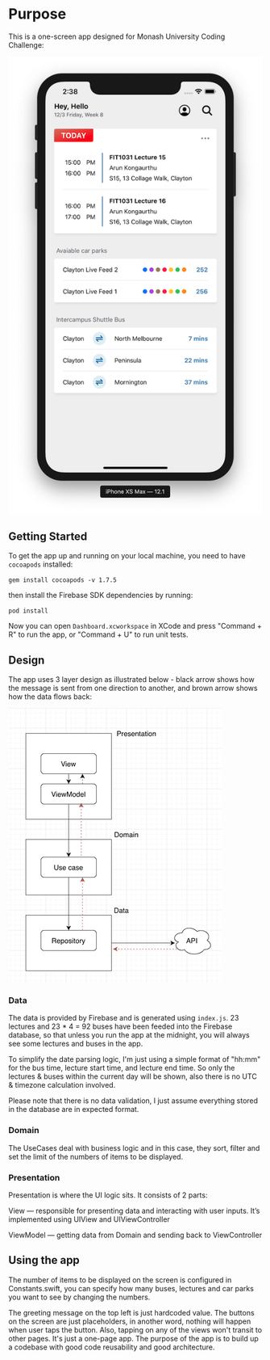 # Purpose

This is a one-screen app designed for Monash University Coding Challenge:

![](snapshot.png)

## Getting Started

To get the app up and running on your local machine, you need to have `cocoapods` installed:

```
gem install cocoapods -v 1.7.5
```

then install the Firebase SDK dependencies by running:

```
pod install
```

Now you can open `Dashboard.xcworkspace` in XCode and press "Command + R" to run the app, or "Command + U" to run unit tests.

## Design

The app uses 3 layer design as illustrated below - black arrow shows how the message is sent from one direction to another, and brown arrow shows how the data flows back:

![](design.png)

### Data

The data is provided by Firebase and is generated using `index.js`. 23 lectures and 23 * 4 = 92 buses have been feeded into the Firebase database, so that unless you run the app at the midnight, you will always see some lectures and buses in the app.

To simplify the date parsing logic, I'm just using a simple format of "hh:mm" for the bus time, lecture start time, and lecture end time. So only the lectures & buses within the current day will be shown, also there is no UTC & timezone calculation involved.

Please note that there is no data validation, I just assume everything stored in the database are in expected format.

### Domain

The UseCases deal with business logic and in this case, they sort, filter and set the limit of the numbers of items to be displayed.

### Presentation

Presentation is where the UI logic sits. It consists of 2 parts:

View — responsible for presenting data and interacting with user inputs. It’s implemented using UIView and UIViewController

ViewModel — getting data from Domain and sending back to ViewController

## Using the app

The number of items to be displayed on the screen is configured in Constants.swift, you can specify how many buses, lectures and car parks you want to see by changing the numbers.

The greeting message on the top left is just hardcoded value. The buttons on the screen are just placeholders, in another word, nothing will happen when user taps the button. Also, tapping on any of the views won't transit to other pages. It's just a one-page app. The purpose of the app is to build up a codebase with good code reusability and good architecture.